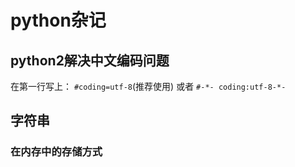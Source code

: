# python杂记

## python2解决中文编码问题


在第一行写上：
`#coding=utf-8`(推荐使用)
或者
`#-*- coding:utf-8-*-`

## 字符串
### 在内存中的存储方式
###